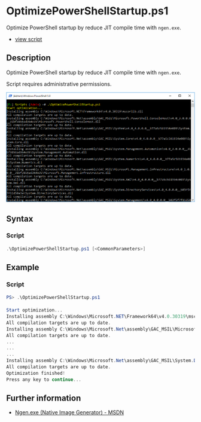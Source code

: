 # OptimizePowerShellStartup.ps1

Optimize PowerShell startup by reduce JIT compile time with `ngen.exe`.

* [view script](https://github.com/BornToBeRoot/PowerShell/blob/master/Scripts/OptimizePowerShellStartup.ps1)

## Description

Optimize PowerShell startup by reduce JIT compile time with `ngen.exe`.

Script requires administrative permissions.

![Screenshot](Images/OptimizePowerShellStartup.png?raw=true)

## Syntax

### Script

```powershell
.\OptimizePowerShellStartup.ps1 [<CommonParameters>]
``` 

## Example

### Script

```powershell
PS> .\OptimizePowerShellStartup.ps1

Start optimization...
Installing assembly C:\Windows\Microsoft.NET\Framework64\v4.0.30319\mscorlib.dll
All compilation targets are up to date.
Installing assembly C:\Windows\Microsoft.Net\assembly\GAC_MSIL\Microsoft.CSharp\v4.0_4.0.0.0__b03f5f7f11d50a3a\Microsoft.CSharp.dll
All compilation targets are up to date.
...
...
...
Installing assembly C:\Windows\Microsoft.Net\assembly\GAC_MSIL\System.Dynamic\v4.0_4.0.0.0__b03f5f7f11d50a3a\System.Dynamic.dll
All compilation targets are up to date.
Optimization finished!
Press any key to continue...
```

## Further information

* [Ngen.exe (Native Image Generator) - MSDN](https://msdn.microsoft.com/de-de/library/6t9t5wcf(v=vs.110).aspx)